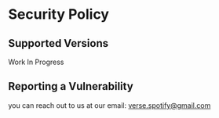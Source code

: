 # Security Policy

## Supported Versions

Work In Progress



## Reporting a Vulnerability

 you can reach out to us at our email: verse.spotify@gmail.com
